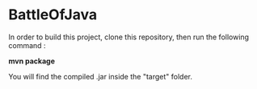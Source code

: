 # BattleOfJava

In order to build this project, clone this repository, then run the following command :

**mvn package**

You will find the compiled .jar inside the "target" folder.
